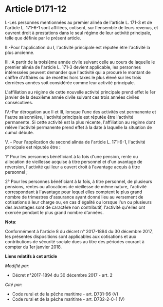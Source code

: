 # Article D171-12

I.-Les personnes mentionnées au premier alinéa de l'article L. 171-3 et de l'article L. 171-6-1 sont affiliées, cotisent, sur
l'ensemble de leurs revenus, et ouvrent droit à prestations dans le seul régime de leur activité principale, telle que
définie par le présent article.

II.-Pour l'application du I, l'activité principale est réputée être l'activité la plus ancienne.

III.-A partir de la troisième année civile suivant celle au cours de laquelle le premier alinéa de l'article L. 171-3 devient
applicable, les personnes intéressées peuvent demander que l'activité qui a procuré le montant de chiffre d'affaires ou de
recettes hors taxes le plus élevé sur les trois dernières années soit considérée comme leur activité principale.

L'affiliation au régime de cette nouvelle activité principale prend effet le 1er janvier de la deuxième année civile suivant
ces trois années civiles consécutives.

IV.-Par dérogation aux II et III, lorsque l'une des activités est permanente et l'autre saisonnière, l'activité principale
est réputée être l'activité permanente. Si cette activité est la plus récente, l'affiliation au régime dont relève l'activité
permanente prend effet à la date à laquelle la situation de cumul débute.

V. - Pour l'application du second alinéa de l'article L. 171-6-1, l'activité principale est réputée être :

1° Pour les personnes bénéficiant à la fois d'une pension, rente ou allocation de vieillesse acquise à titre personnel et
d'un avantage de réversion, l'activité qui leur a ouvert droit à l'avantage acquis à titre personnel ;

2° Pour les personnes bénéficiant à la fois, à titre personnel, de plusieurs pensions, rentes ou allocations de vieillesse de
même nature, l'activité correspondant à l'avantage pour lequel elles comptent le plus grand nombre de trimestres d'assurance
ayant donné lieu au versement de cotisations à leur charge ou, en cas d'égalité ou lorsque l'un ou plusieurs des avantages
sont de caractère non contributif, l'activité qu'elles ont exercée pendant le plus grand nombre d'années.

**Nota:**

Conformément à l'article 8 du décret n° 2017-1894 du 30 décembre 2017, les présentes dispositions sont applicables aux
cotisations et aux contributions de sécurité sociale dues au titre des périodes courant à compter du 1er janvier 2018.

**Liens relatifs à cet article**

_Modifié par_:

  - Décret n°2017-1894 du 30 décembre 2017 - art. 2

_Cité par_:

  - Code rural et de la pêche maritime - art. D731-96 (V)
  - Code rural et de la pêche maritime - art. D732-2-0-1 (V)
